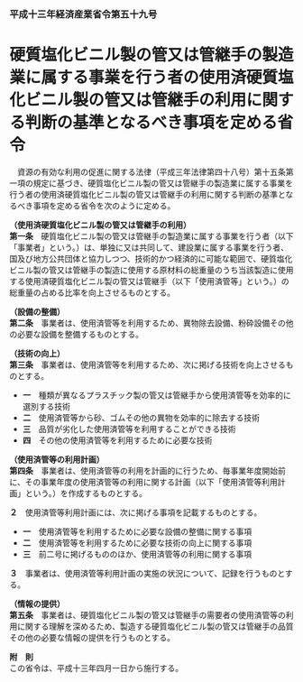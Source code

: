 ### 平成十三年経済産業省令第五十九号  
# 硬質塩化ビニル製の管又は管継手の製造業に属する事業を行う者の使用済硬質塩化ビニル製の管又は管継手の利用に関する判断の基準となるべき事項を定める省令  
　資源の有効な利用の促進に関する法律（平成三年法律第四十八号）第十五条第一項の規定に基づき、硬質塩化ビニル製の管又は管継手の製造業に属する事業を行う者の使用済硬質塩化ビニル製の管又は管継手の利用に関する判断の基準となるべき事項を定める省令を次のように定める。  
  
**（使用済硬質塩化ビニル製の管又は管継手の利用）**  
**第一条**　硬質塩化ビニル製の管又は管継手の製造業に属する事業を行う者（以下「事業者」という。）は、単独に又は共同して、建設業に属する事業を行う者、国及び地方公共団体と協力しつつ、技術的かつ経済的に可能な範囲で、硬質塩化ビニル製の管又は管継手の製造に使用する原材料の総重量のうち当該製造に使用する使用済硬質塩化ビニル製の管又は管継手（以下「使用済管等」という。）の総重量の占める比率を向上させるものとする。  
  
**（設備の整備）**  
**第二条**　事業者は、使用済管等を利用するため、異物除去設備、粉砕設備その他の必要な設備を整備するものとする。  
  
**（技術の向上）**  
**第三条**　事業者は、使用済管等を利用するため、次に掲げる技術を向上させるものとする。  
* **一**　種類が異なるプラスチック製の管又は管継手から使用済管等を効率的に選別する技術  
* **二**　使用済管等から砂、ゴムその他の異物を効率的に除去する技術  
* **三**　品質が劣化した使用済管等を利用することができる技術  
* **四**　その他の使用済管等を利用するために必要な技術  
  
**（使用済管等の利用計画）**  
**第四条**　事業者は、使用済管等の利用を計画的に行うため、毎事業年度開始前に、その事業年度の使用済管等の利用に関する計画（以下「使用済管等利用計画」という。）を作成するものとする。  
  
**２**　使用済管等利用計画には、次に掲げる事項を記載するものとする。  
* **一**　使用済管等を利用するために必要な設備の整備に関する事項  
* **二**　使用済管等を利用するために必要な技術の向上に関する事項  
* **三**　前二号に掲げるもののほか、使用済管等の利用に関する事項  
  
**３**　事業者は、使用済管等利用計画の実施の状況について、記録を行うものとする。  
  
**（情報の提供）**  
**第五条**　事業者は、硬質塩化ビニル製の管又は管継手の需要者の使用済管等の利用に関する理解を深めるため、製造する硬質塩化ビニル製の管又は管継手の品質その他の必要な情報の提供を行うものとする。  
  
**附　則**  
この省令は、平成十三年四月一日から施行する。  
  
